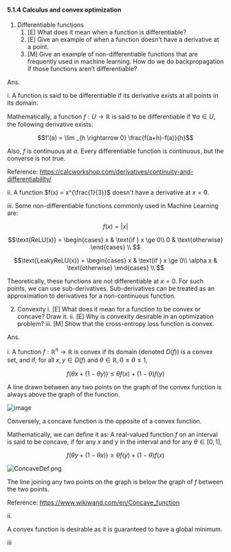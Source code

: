 
#### 5.1.4 Calculus and convex optimization

1. Differentiable functions
    1. [E] What does it mean when a function is differentiable?
    2. [E] Give an example of when a function doesn’t have a derivative at a point.
    3. [M] Give an example of non-differentiable functions that are frequently used in machine learning. How do we do backpropagation if those functions aren’t differentiable?
  
 Ans. 

i. A function is said to be differentiable if its derivative exists at all points in its domain.

Mathematically, a function $f: U \rightarrow \mathbb{R}$ is said to be differentiable if $\forall a \in U$, the following derivative exists:

$$f'(a) = \lim _{h \rightarrow 0} \frac{f(a+h)-f(a)}{h}$$

Also, $f$ is continuous at $a$. Every differentiable function is continuous, but the converse is not true.

Reference: https://calcworkshop.com/derivatives/continuity-and-differentiability/


ii. A function $f(x) = x^{\frac{1}{3}}$ doesn't have a derivative at  $x= 0$.

iii. Some non-differentiable functions commonly used in Machine Learning are:

$$f(x) = |x|$$

$$\text{ReLU(x)} = \begin{cases}
                    x & \text{if } x \ge 0\\
                    0 & \text{otherwise}
                    \end{cases} \\ $$

$$\text{LeakyReLU(x)} = \begin{cases}
                    x & \text{if } x \ge 0\\
                    \alpha x & \text{otherwise}
                    \end{cases} \\ $$

Theoretically, these functions are not differentiable at $x = 0$. For such points, we can use sub-derivatives. Sub-derivatives can be treated as an approximation to derivatives for a non-continuous function.

2.  Convexity
    i.  [E] What does it mean for a function to be convex or concave? Draw it.
    ii.  [E] Why is convexity desirable in an optimization problem?
   iii.  [M] Show that the cross-entropy loss function is convex.

Ans. 

i. A function $f: \mathbb{R}^n \to \mathbb{R}$ is convex if its domain (denoted $D(f)$) is a convex set, and if, for all $x, y \in D(f)$ and $\theta \in \mathbb{R}, 0 \leq \theta \leq 1,$

$$f(\theta x + (1 - \theta y)) \leq \theta f(x) + (1 - \theta) f(y)$$

A line drawn between any two points on the graph of the convex function is always above the graph of the function.

![image](https://github.com/Anirudh257/Solutions-to-Machine-Learning-Interviews-Book-By-Chip-Huyen/assets/16001446/6ae56b39-5381-4bad-a371-7b4ac39ec779)

Conversely, a concave function is the opposite of a convex function.

Mathematically, we can define it as: 
A real-valued function $f$ on an interval is said to be concave, if for any $x$ and $y$ in the interval and for any $\theta \in [0, 1],$

$$f(\theta y + (1 - \theta x)) \geq \theta f(y) + (1 - \theta) f(x)$$

![ConcaveDef.png](https://upload.wikimedia.org/wikipedia/commons/7/73/ConcaveDef.png)

The line joining any two points on the graph is below the graph of $f$ between the two points.

Reference: https://www.wikiwand.com/en/Concave_function

ii. 

A convex function is desirable as it is guaranteed to have a global minimum.

iii
 
